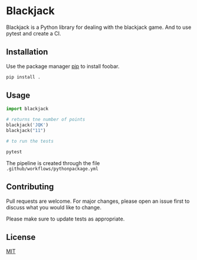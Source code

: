 # Blackjack

Blackjack is a Python library for dealing with the blackjack game.
And to use pytest and create a CI.

## Installation

Use the package manager [pip](https://pip.pypa.io/en/stable/) to install foobar.

```bash
pip install .
```

## Usage

```python
import blackjack

# returns tne number of points
blackjack('JQK')
blackjack("11")

# to run the tests

pytest


```

The pipeline is created through the file `.github/workflows/pythonpackage.yml`

## Contributing

Pull requests are welcome. For major changes, please open an issue first
to discuss what you would like to change.

Please make sure to update tests as appropriate.

## License

[MIT](https://choosealicense.com/licenses/mit/)